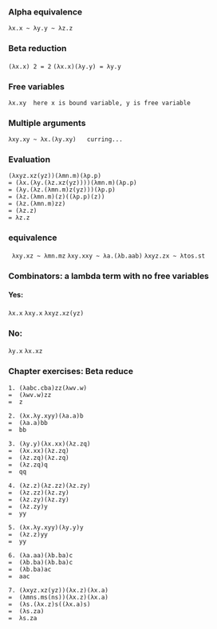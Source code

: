### Alpha equivalence

`λx.x ~ λy.y ~ λz.z`

### Beta reduction

`(λx.x) 2 = 2`
`(λx.x)(λy.y) = λy.y`

### Free variables

`λx.xy  here x is bound variable, y is free variable`

### Multiple arguments

`λxy.xy ~ λx.(λy.xy)   curring...`

### Evaluation

```
(λxyz.xz(yz))(λmn.m)(λp.p)
= (λx.(λy.(λz.xz(yz))))(λmn.m)(λp.p)
= (λy.(λz.(λmn.m)z(yz)))(λp.p)
= (λz.(λmn.m)(z)((λp.p)(z))
= (λz.(λmn.m)zz)
= (λz.z)
= λz.z
```

### equivalence

` λxy.xz ~ λmn.mz`
`λxy.xxy ~ λa.(λb.aab)`
`λxyz.zx ~ λtos.st`


### Combinators: a lambda term with no free variables

#### Yes:
`λx.x`
`λxy.x`
`λxyz.xz(yz)`
### No:
`λy.x`
`λx.xz`


### Chapter exercises: Beta reduce

```
1. (λabc.cba)zz(λwv.w)
=  (λwv.w)zz
=  z

2. (λx.λy.xyy)(λa.a)b
=  (λa.a)bb
=  bb

3. (λy.y)(λx.xx)(λz.zq)
=  (λx.xx)(λz.zq)
=  (λz.zq)(λz.zq)
=  (λz.zq)q
=  qq

4. (λz.z)(λz.zz)(λz.zy)
=  (λz.zz)(λz.zy)
=  (λz.zy)(λz.zy)
=  (λz.zy)y
=  yy

5. (λx.λy.xyy)(λy.y)y
=  (λz.z)yy
=  yy

6. (λa.aa)(λb.ba)c
=  (λb.ba)(λb.ba)c
=  (λb.ba)ac
=  aac

7. (λxyz.xz(yz))(λx.z)(λx.a)
=  (λmns.ms(ns))(λx.z)(λx.a)
=  (λs.(λx.z)s((λx.a)s)
=  (λs.za)
=  λs.za
```
